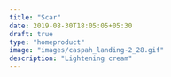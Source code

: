```yaml
---
title: "Scar"
date: 2019-08-30T18:05:05+05:30
draft: true
type: "homeproduct"
image: "images/caspah_landing-2_28.gif"
description: "Lightening cream"
---
```


